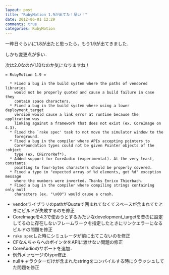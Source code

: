 ```yaml
---
layout: post
title: "RubyMotion 1.9が出てた！早い！"
date: 2012-06-01 12:29
comments: true
categories: RubyMotion
---
```


一昨日ぐらいに1.8が出たと思ったら，もう1.9が出てきました．

しかも変更点が多い．

次は2.0なのか1.10なのか気になりますね！

    = RubyMotion 1.9 =

      * Fixed a bug in the build system where the paths of vendored libraries
        would not be properly quoted and cause a build failure in case they
        contain space characters.
      * Fixed a bug in the build system where using a lower deployment_target
        version would cause a link error at runtime because the application was
        linking against a framework that does not exist (ex. CoreImage on 4.3).
      * Fixed the `rake spec' task to not move the simulator window to the
        foreground.
      * Fixed a bug in the compiler where APIs accepting pointers to
        CoreFoundation types could not be given Pointer objects of the :object
        type (ex. CFErrorRef*).
      * Added support for CoreAudio (experimental). At the very least, constants
        pointing to four-bytes characters should be properly covered.
      * Fixed a typo in "expected array of %d elements, got %d" exception message
        where the numbers were inverted. Thanks Enrico Thierbach.
      * Fixed a bug in the compiler where compiling strings containing only null
        characters (ex. "\x00") would cause a crash.


- vendorライブラリのpathがQuoteで囲まれてなくてスペースが含まれてたときにビルドが失敗するのを修正
- CoreImageを4.3で使おうとするみたいなdevelopment_targetを昔のに設定してるのに存在しないフレームワークを指定したときにリンクエラーになるビルドの問題を修正
- `rake spec`した時にシミュレータが前に出てこないのを修正
- CFなんちゃらへのポインタをAPIに渡せない問題の修正
- CoreAudioのサポートを追加．
- 例外メッセージのtypo修正
- nullキャラクターだけが含まれたstringをコンパイルする時にクラッシュしてた問題を修正